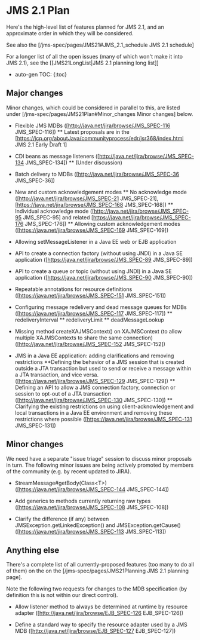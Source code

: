 # JMS 2.1 Plan

Here's the high-level list of features planned for JMS 2.1, and an approximate order in which they will be considered. 

See also the [/jms-spec/pages/JMS21#JMS_2.1_schedule JMS 2.1 schedule]

For a longer list of all the open issues (many of which won't make it into JMS 2.1), see the [[JMS21LongList|JMS 2.1 planning long list]]

* auto-gen TOC:
{:toc}

## Major changes 

Minor changes, which could be considered in parallel to this, are listed under [/jms-spec/pages/JMS21Plan#Minor_changes Minor changes] below.

* Flexible JMS MDBs ([http://java.net/jira/browse/JMS_SPEC-116 JMS_SPEC-116])
** Latest proposals are in the [https://jcp.org/aboutJava/communityprocess/edr/jsr368/index.html JMS 2.1 Early Draft 1]

* CDI beans as message listeners ([http://java.net/jira/browse/JMS_SPEC-134 JMS_SPEC-134])
** (Under discussion)

* Batch delivery to MDBs ([http://java.net/jira/browse/JMS_SPEC-36 JMS_SPEC-36])

* New and custom acknowledgement modes
** No acknowledge mode ([http://java.net/jira/browse/JMS_SPEC-21 JMS_SPEC-21], [https://java.net/jira/browse/JMS_SPEC-168 JMS_SPEC-168])
** Individual acknowledge mode ([http://java.net/jira/browse/JMS_SPEC-95 JMS_SPEC-95] and related [https://java.net/jira/browse/JMS_SPEC-176 JMS_SPEC-176])
** Allowing custom acknowledgement modes ([https://java.net/jira/browse/JMS_SPEC-169 JMS_SPEC-169])

* Allowing setMessageListener in a Java EE web or EJB application

* API to create a connection factory (without using JNDI) in a Java SE application ([https://java.net/jira/browse/JMS_SPEC-89 JMS_SPEC-89])

* API to create a queue or topic (without using JNDI) in a Java SE application ([https://java.net/jira/browse/JMS_SPEC-90 JMS_SPEC-90])

* Repeatable annotations for resource definitions ([https://java.net/jira/browse/JMS_SPEC-151 JMS_SPEC-151])

* Configuring message redelivery and dead message queues for MDBs ([https://java.net/jira/browse/JMS_SPEC-117 JMS_SPEC-117])
** redeliveryInterval
** redeliveryLimit
** deadMessageLookup

* Missing method createXAJMSContext() on XAJMSContext (to allow multiple XAJMSContexts to share the same connection) ([http://java.net/jira/browse/JMS_SPEC-152 JMS_SPEC-152])

* JMS in a Java EE application: adding clarifications and removing restrictions
**Defining the behavior of a JMS session that is created outside a JTA transaction but used to send or receive a message within a JTA transaction, and vice versa. ([https://java.net/jira/browse/JMS_SPEC-129 JMS_SPEC-129])
** Defining an API to allow a JMS connection factory, connection or session to opt-out of a JTA transaction ([http://java.net/jira/browse/JMS_SPEC-130 JMS_SPEC-130])
** Clarifying the existing restrictions on using client-acknowledgement and local transactions in a Java EE environment and removing these restrictions where possible ([https://java.net/jira/browse/JMS_SPEC-131 JMS_SPEC-131])

## Minor changes 

We need have a separate "issue triage" session to discuss minor proposals in turn. The following minor issues are being actively promoted by members of the community (e.g. by recent updated to JIRA).

* StreamMessage#getBody(Class&lt;T&gt;) ([https://java.net/jira/browse/JMS_SPEC-144 JMS_SPEC-144])

*  Add generics to methods currently returning raw types  ([https://java.net/jira/browse/JMS_SPEC-108 JMS_SPEC-108])

* Clarify the difference (if any) between JMSException.getLinkedException() and JMSException.getCause()  ([https://java.net/jira/browse/JMS_SPEC-113 JMS_SPEC-113])

## Anything else 

There's a complete list of all currently-proposed features (too many to do all of them) on the on the [/jms-spec/pages/JMS21Planning JMS 2.1 planning page].

Note the following two requests for changes to the MDB specification (by definition this is not within our direct control).

* Allow listener method to always be determined at runtime by resource adapter ([http://java.net/jira/browse/EJB_SPEC-126 EJB_SPEC-126])

* Define a standard way to specify the resource adapter used by a JMS MDB ([http://java.net/jira/browse/EJB_SPEC-127 EJB_SPEC-127])
